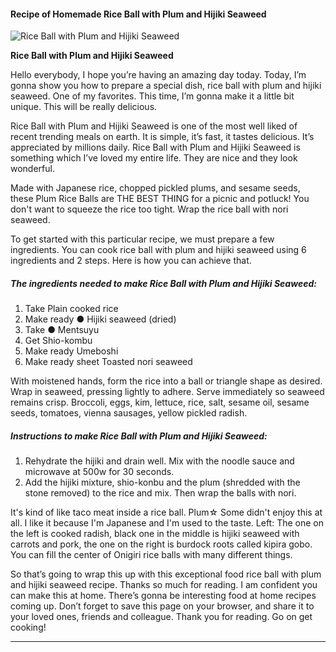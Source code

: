             

#### Recipe of Homemade Rice Ball with Plum and Hijiki Seaweed

![Rice Ball with Plum and Hijiki Seaweed](https://img-global.cpcdn.com/recipes/4801289989914624/751x532cq70/rice-ball-with-plum-and-hijiki-seaweed-recipe-main-photo.jpg)

**Rice Ball with Plum and Hijiki Seaweed**

Hello everybody, I hope you’re having an amazing day today. Today, I’m gonna show you how to prepare a special dish, rice ball with plum and hijiki seaweed. One of my favorites. This time, I’m gonna make it a little bit unique. This will be really delicious.

Rice Ball with Plum and Hijiki Seaweed is one of the most well liked of recent trending meals on earth. It is simple, it’s fast, it tastes delicious. It’s appreciated by millions daily. Rice Ball with Plum and Hijiki Seaweed is something which I’ve loved my entire life. They are nice and they look wonderful.

Made with Japanese rice, chopped pickled plums, and sesame seeds, these Plum Rice Balls are THE BEST THING for a picnic and potluck! You don't want to squeeze the rice too tight. Wrap the rice ball with nori seaweed.

To get started with this particular recipe, we must prepare a few ingredients. You can cook rice ball with plum and hijiki seaweed using 6 ingredients and 2 steps. Here is how you can achieve that.

##### The ingredients needed to make Rice Ball with Plum and Hijiki Seaweed:

1.  Take Plain cooked rice
2.  Make ready ● Hijiki seaweed (dried)
3.  Take ● Mentsuyu
4.  Get Shio-kombu
5.  Make ready Umeboshi
6.  Make ready sheet Toasted nori seaweed

With moistened hands, form the rice into a ball or triangle shape as desired. Wrap in seaweed, pressing lightly to adhere. Serve immediately so seaweed remains crisp. Broccoli, eggs, kim, lettuce, rice, salt, sesame oil, sesame seeds, tomatoes, vienna sausages, yellow pickled radish.

##### Instructions to make Rice Ball with Plum and Hijiki Seaweed:

1.  Rehydrate the hijiki and drain well. Mix with the noodle sauce and microwave at 500w for 30 seconds.
2.  Add the hijiki mixture, shio-konbu and the plum (shredded with the stone removed) to the rice and mix. Then wrap the balls with nori.

It's kind of like taco meat inside a rice ball. Plum☆ Some didn't enjoy this at all. I like it because I'm Japanese and I'm used to the taste. Left: The one on the left is cooked radish, black one in the middle is hijiki seaweed with carrots and pork, the one on the right is burdock roots called kipira gobo. You can fill the center of Onigiri rice balls with many different things.

So that’s going to wrap this up with this exceptional food rice ball with plum and hijiki seaweed recipe. Thanks so much for reading. I am confident you can make this at home. There’s gonna be interesting food at home recipes coming up. Don’t forget to save this page on your browser, and share it to your loved ones, friends and colleague. Thank you for reading. Go on get cooking!

* * *